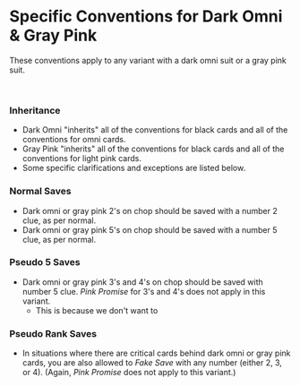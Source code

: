 # Specific Conventions for Dark Omni & Gray Pink

These conventions apply to any variant with a dark omni suit or a gray pink suit.

<br />

### Inheritance

- Dark Omni "inherits" all of the conventions for black cards and all of the conventions for omni cards.
- Gray Pink "inherits" all of the conventions for black cards and all of the conventions for light pink cards.
- Some specific clarifications and exceptions are listed below.

### Normal Saves

- Dark omni or gray pink 2's on chop should be saved with a number 2 clue, as per normal.
- Dark omni or gray pink 5's on chop should be saved with a number 5 clue, as per normal.

### Pseudo 5 Saves

- Dark omni or gray pink 3's and 4's on chop should be saved with number 5 clue. *Pink Promise* for 3's and 4's does not apply in this variant.
  - This is because we don't want to 

### Pseudo Rank Saves

- In situations where there are critical cards behind dark omni or gray pink cards, you are also allowed to *Fake Save* with any number (either 2, 3, or 4). (Again, *Pink Promise* does not apply to this variant.)
